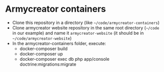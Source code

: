Armycreator containers
============

* Clone this repository in a directory (like `~/code/armycreator-containers`)
* Clone armycreator website repository in the same root directory (`~/code` in our example) and name it `armycreator-website` (it should be in `~/code/armycreator-website`)
* In the armycreator-containers folder, execute:
  * docker-composer build
  * docker-composer up
  * docker-composer exec db php app/console doctrine:migrations:migrate
